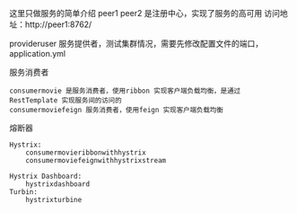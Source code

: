 这里只做服务的简单介绍
peer1 peer2 是注册中心，实现了服务的高可用 访问地址：http://peer1:8762/

provideruser 服务提供者，测试集群情况，需要先修改配置文件的端口，application.yml

服务消费者
    
    consumermovie 是服务消费者，使用ribbon 实现客户端负载均衡，是通过 RestTemplate 实现服务间的访问的
    consumermoviefeign 服务消费者，使用feign 实现客户端负载均衡

熔断器

    Hystrix:
        consumermovieribbonwithhystrix
        consumermoviefeignwithhystrixstream
    
    Hystrix Dashboard:
        hystrixdashboard
    Turbin:
        hystrixturbine
    